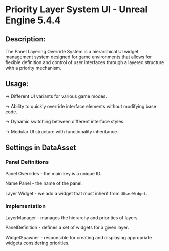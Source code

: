 # Priority Layer System UI - Unreal Engine 5.4.4

## Description:

The Panel Layering Override System is a hierarchical UI widget management system designed for game environments that allows for flexible definition and control of user interfaces through a layered structure with a priority mechanism.

## Usage:

-> Different UI variants for various game modes.

-> Ability to quickly override interface elements without modifying base code.

-> Dynamic switching between different interface styles.

-> Modular UI structure with functionality inheritance.

## Settings in DataAsset

### Panel Definitions

Panel Overrides - the main key is a unique ID.

Name Panel - the name of the panel.

Layer Widget - we add a widget that must inherit from `UUserWidget`.

### Implementation

LayerManager - manages the hierarchy and priorities of layers.

PanelDefinition - defines a set of widgets for a given layer.

WidgetSpawner - responsible for creating and displaying appropriate widgets considering priorities.
